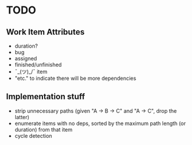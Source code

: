 # TODO

## Work Item Attributes

 * duration?
 * bug
 * assigned
 * finished/unfinished
 * ¯\_(ツ)_/¯ item
 * "etc." to indicate there will be more dependencies

## Implementation stuff

 * strip unnecessary paths (given "A -> B -> C" and "A -> C", drop the latter)
 * enumerate items with no deps, sorted by the maximum path length (or duration) from that item
 * cycle detection
